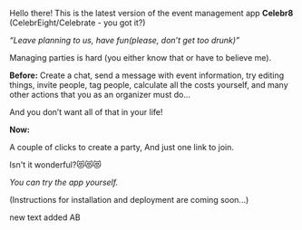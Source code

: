 
Hello there! This is the latest version of the event management app **Celebr8** (CelebrEight/Celebrate - you got it?)

_“Leave planning to us, have fun(please, don’t get too drunk)”_

Managing parties is hard (you either know that or have to believe me).



**Before:**
Create a chat, send a message with event information, try editing things, invite people, tag people, calculate all the costs yourself, and many other actions that you as an organizer must do...

And you don’t want all of that in your life!

**Now:**

A couple of clicks to create a party,
And just one link to join.

Isn't it wonderful?😻😻😻



_You can try the app yourself._

(Instructions for installation and deployment are coming soon...)

new text added AB
